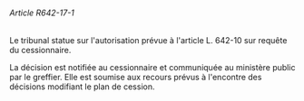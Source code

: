 ###### Article R642-17-1

Le tribunal statue sur l'autorisation prévue à l'article L. 642-10 sur requête du cessionnaire.

La décision est notifiée au cessionnaire et communiquée au ministère public par le greffier. Elle est soumise aux recours prévus à l'encontre des décisions modifiant le plan de cession.

